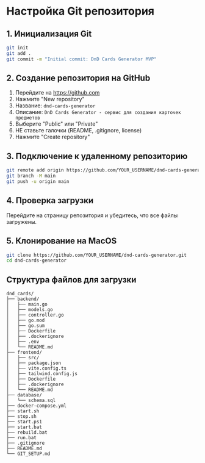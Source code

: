 # Настройка Git репозитория

## 1. Инициализация Git

```bash
git init
git add .
git commit -m "Initial commit: DnD Cards Generator MVP"
```

## 2. Создание репозитория на GitHub

1. Перейдите на https://github.com
2. Нажмите "New repository"
3. Название: `dnd-cards-generator`
4. Описание: `DnD Cards Generator - сервис для создания карточек предметов`
5. Выберите "Public" или "Private"
6. НЕ ставьте галочки (README, .gitignore, license)
7. Нажмите "Create repository"

## 3. Подключение к удаленному репозиторию

```bash
git remote add origin https://github.com/YOUR_USERNAME/dnd-cards-generator.git
git branch -M main
git push -u origin main
```

## 4. Проверка загрузки

Перейдите на страницу репозитория и убедитесь, что все файлы загружены.

## 5. Клонирование на MacOS

```bash
git clone https://github.com/YOUR_USERNAME/dnd-cards-generator.git
cd dnd-cards-generator
```

## Структура файлов для загрузки

```
dnd_cards/
├── backend/
│   ├── main.go
│   ├── models.go
│   ├── controller.go
│   ├── go.mod
│   ├── go.sum
│   ├── Dockerfile
│   ├── .dockerignore
│   ├── .env
│   └── README.md
├── frontend/
│   ├── src/
│   ├── package.json
│   ├── vite.config.ts
│   ├── tailwind.config.js
│   ├── Dockerfile
│   ├── .dockerignore
│   └── README.md
├── database/
│   └── schema.sql
├── docker-compose.yml
├── start.sh
├── stop.sh
├── start.ps1
├── start.bat
├── rebuild.bat
├── run.bat
├── .gitignore
├── README.md
└── GIT_SETUP.md
```
